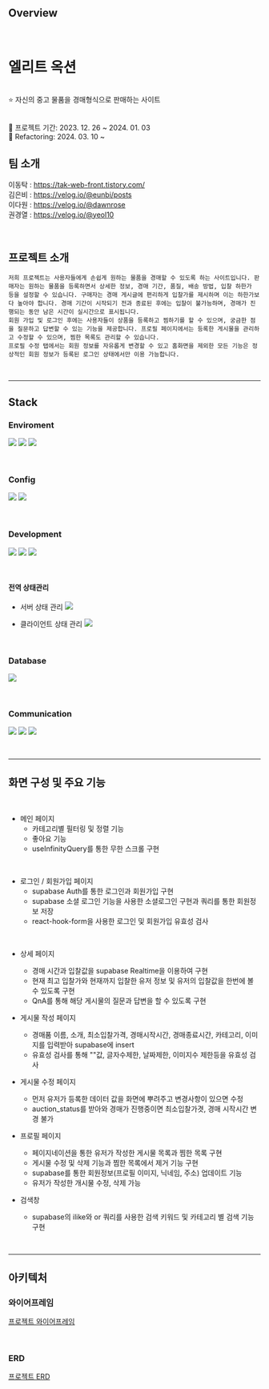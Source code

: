 ## Overview

 <br/>

# **엘리트 옥션**

<br/>
⭐️ 자신의 중고 물품을 경매형식으로 판매하는 사이트
<br/>
<br/>

📆 프로젝트 기간: 2023. 12. 26 ~ 2024. 01. 03  
📆 Refactoring: 2024. 03. 10 ~

## 팀 소개

이동탁 : https://tak-web-front.tistory.com/ <br/>
김은비 : https://velog.io/@eunbi/posts <br/>
이다원 : https://velog.io/@dawnrose <br/>
권경열 : https://velog.io/@yeol10 <br/>

 <br/>

## 프로젝트 소개 <br/>

```
저희 프로젝트는 사용자들에게 손쉽게 원하는 물품을 경매할 수 있도록 하는 사이트입니다. 판매자는 원하는 물품을 등록하면서 상세한 정보, 경매 기간, 품질, 배송 방법, 입찰 하한가 등을 설정할 수 있습니다. 구매자는 경매 게시글에 편리하게 입찰가를 제시하며 이는 하한가보다 높아야 합니다. 경매 기간이 시작되기 전과 종료된 후에는 입찰이 불가능하며, 경매가 진행되는 동안 남은 시간이 실시간으로 표시됩니다.
회원 가입 및 로그인 후에는 사용자들이 상품을 등록하고 찜하기를 할 수 있으며, 궁금한 점을 질문하고 답변할 수 있는 기능을 제공합니다. 프로필 페이지에서는 등록한 게시물을 관리하고 수정할 수 있으며, 찜한 목록도 관리할 수 있습니다.
프로필 수정 탭에서는 회원 정보를 자유롭게 변경할 수 있고 홈화면을 제외한 모든 기능은 정상적인 회원 정보가 등록된 로그인 상태에서만 이용 가능합니다.
```

<br />

---

## Stack <br/>

### Enviroment <br/>

<img src="https://img.shields.io/badge/GIT-F05032?style=for-the-badge&logo=Git&logoColor=white"/></a>
<img src="https://img.shields.io/badge/GITHUB-181717?style=for-the-badge&logo=GitHub&logoColor=white"/></a>
<img src="https://img.shields.io/badge/VISUAL STUDIO CODE-007ACC?style=for-the-badge&logo=visualstudiocode&logoColor=white"/></a>

 <br/>

### Config <br/>

<img src="https://img.shields.io/badge/NPM-CB3837?style=for-the-badge&logo=NPM&logoColor=white"/></a>
<img src="https://img.shields.io/badge/YARN BERRY-2C8EBB?style=for-the-badge&logo=Yarn&logoColor=white"/></a>

 <br/>

### Development

<img src="https://img.shields.io/badge/HTML-E34F26?style=for-the-badge&logo=HTML5&logoColor=white"/></a>
<img src="https://img.shields.io/badge/CSS-1572B6?style=for-the-badge&logo=CSS3&logoColor=white"/></a>
<img src="https://img.shields.io/badge/TYPESCRIPT-3178C6?style=for-the-badge&logo=typescript&logoColor=black"/></a>

<br />

#### 전역 상태관리

- 서버 상태 관리
  <img src="https://img.shields.io/badge/React Query-61DAFB?style=for-the-badge&logo=reactquery&logoColor=white"/></a>

- 클라이언트 상태 관리
  <img src="https://img.shields.io/badge/Redux-764ABC?style=for-the-badge&logo=redux&logoColor=white"/></a>

 <br/>

### Database

<img src="https://img.shields.io/badge/SUPABASE-3FCF8E?style=for-the-badge&logo=supabase&logoColor=black"/></a>

 <br/>

### Communication

<img src="https://img.shields.io/badge/SLACK-4A154B?style=for-the-badge&logo=Slack&logoColor=white"/></a>
<img src="https://img.shields.io/badge/Notion-000000?style=for-the-badge&logo=Notion&logoColor=white"/></a>
<img src="https://img.shields.io/badge/FIGMA-F24E1E?style=for-the-badge&logo=Figma&logoColor=white"/></a>

 <br/>
 
---
## 화면 구성 및 주요 기능

 <br/>
 
 
- 메인 페이지
    - 카테고리별 필터링 및 정렬 기능
    - 좋아요 기능 
    - useInfinityQuery를 통한 무한 스크롤 구현
  
 <br/>
 
- 로그인 / 회원가입 페이지
    - supabase Auth를 통한 로그인과 회원가입 구현
    - supabase 소셜 로그인 기능을 사용한 소셜로그인 구현과 쿼리를 통한 회원정보 저장
    - react-hook-form을 사용한 로그인 및 회원가입 유효성 검사
 <br/>

- 상세 페이지

  - 경매 시간과 입찰값을 supabase Realtime을 이용하여 구현
  - 현재 최고 입찰가와 현재까지 입찰한 유저 정보 및 유저의 입찰값을 한번에 볼 수 있도록 구현
  - QnA를 통해 해당 게시물의 질문과 답변을 할 수 있도록 구현
    <br/>

- 게시물 작성 페이지

  - 경매품 이름, 소개, 최소입찰가격, 경매시작시간, 경매종료시간, 카테고리, 이미지를 입력받아 supabase에 insert
  - 유효성 검사를 통해 ""값, 글자수제한, 날짜제한, 이미지수 제한등을 유효성 검사
    <br/>

- 게시물 수정 페이지

  - 먼저 유저가 등록한 데이터 값을 화면에 뿌려주고 변경사항이 있으면 수정
  - auction_status를 받아와 경매가 진행중이면 최소입찰가겻, 경매 시작시간 변경 불가
    <br/>

- 프로필 페이지

  - 페이지네이션을 통한 유저가 작성한 게시물 목록과 찜한 목록 구현
  - 게시물 수정 및 삭제 기능과 찜한 목록에서 제거 기능 구현
  - supabase를 통한 회원정보(프로필 이미지, 닉네임, 주소) 업데이트 기능
  - 유저가 작성한 개시물 수정, 삭제 가능
    <br/>

- 검색창
  - supabase의 ilike와 or 쿼리를 사용한 검색 키워드 및 카테고리 별 검색 기능 구현

 <br/>
 
---
## 아키텍처

### 와이어프레임 <br/>

[프로젝트 와이어프레임](https://www.figma.com/file/8EulxNUZx6EYdiQcVrxRtQ/Untitled?type=design&node-id=0-1&mode=design&t=M3zOyCeokyddmHGc-0)

<br/>

### ERD <br/>

[프로젝트 ERD
](https://teamsparta.notion.site/image/https%3A%2F%2Fprod-files-secure.s3.us-west-2.amazonaws.com%2F83c75a39-3aba-4ba4-a792-7aefe4b07895%2F7375634c-2a28-470b-853a-075187172f76%2FScreen_Shot_2023-12-27_at_10.54.06_AM.png?table=block&id=10c593ca-8a16-4f0b-9b6f-ad24222b5612&spaceId=83c75a39-3aba-4ba4-a792-7aefe4b07895&width=1310&userId=&cache=v2)
